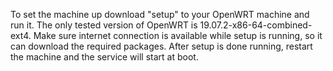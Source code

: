 To set the machine up download "setup" to your OpenWRT machine and run it.
The only tested version of OpenWRT is 19.07.2-x86-64-combined-ext4.
Make sure internet connection is available while setup is running, so it can download the required packages.
After setup is done running, restart the machine and the service will start at boot.

